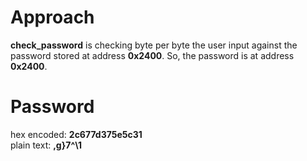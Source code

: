 
# Approach

**check_password** is checking byte per byte the user input against the password stored at address **0x2400**. So, the password is at address **0x2400**.

# Password

hex encoded: **2c677d375e5c31**\
plain text: **,g}7^\1**
